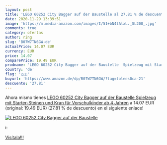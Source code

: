 ```yaml
---
layout: post
title: 'LEGO 60252 City Bagger auf der Baustelle al 27.81 % de descuento'
date: 2020-11-29 13:39:51
image: 'https://m.media-amazon.com/images/I/51+bN4lAlxL._SL200_.jpg'
comments: true
category: ofertas
author: ring
slug: 'B07W7TN6GW-de'
actualPrice: 14.07 EUR
currency: EUR
price: 14.07
comparePrice: 19.49 EUR
prodname: 'LEGO 60252 City Bagger auf der Baustelle  Spielzeug mit Starter-Steinen und Kran für Vorschulkinder ab 4 Jahren'
country: 'de'
flag: '🇩🇪'
buyurl: 'https://www.amazon.de/dp/B07W7TN6GW/?tag=tolees0ca-21'
descuento: '27.81'
---
```


Ahora mismo tienes [LEGO 60252 City Bagger auf der Baustelle  Spielzeug mit Starter-Steinen und Kran für Vorschulkinder ab 4 Jahren](https://www.amazon.de/dp/B07W7TN6GW/?tag=tolees0ca-21) a 14.07 EUR (original: 19.49 EUR) (27.81 %  de descuento) en el siguiente enlace!

[![LEGO 60252 City Bagger auf der Baustelle](https://m.media-amazon.com/images/I/51+bN4lAlxL._SL200_.jpg)](https://www.amazon.de/dp/B07W7TN6GW/?tag=tolees0ca-21)

ℹ️:


[Visítala!!!](https://www.amazon.de/dp/B07W7TN6GW/?tag=tolees0ca-21)
